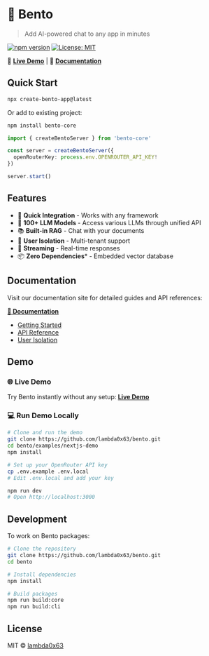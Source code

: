 # 🍱 Bento

> Add AI-powered chat to any app in minutes

[![npm version](https://img.shields.io/npm/v/bento-core.svg)](https://www.npmjs.com/package/bento-core)
[![License: MIT](https://img.shields.io/badge/License-MIT-yellow.svg)](https://opensource.org/licenses/MIT)

🚀 **[Live Demo](https://nextjs-demo-fawn-three.vercel.app)** | 📖 **[Documentation](https://docs-coral-rho.vercel.app)**

## Quick Start

```bash
npx create-bento-app@latest
```

Or add to existing project:

```bash
npm install bento-core
```

```typescript
import { createBentoServer } from 'bento-core'

const server = createBentoServer({
  openRouterKey: process.env.OPENROUTER_API_KEY!
})

server.start()
```

## Features

- 🚀 **Quick Integration** - Works with any framework
- 💬 **100+ LLM Models** - Access various LLMs through unified API
- 📚 **Built-in RAG** - Chat with your documents
- 🔐 **User Isolation** - Multi-tenant support
- 🌊 **Streaming** - Real-time responses
- 📦 **Zero Dependencies*** - Embedded vector database

## Documentation

Visit our documentation site for detailed guides and API references:

**[📖 Documentation](https://docs-coral-rho.vercel.app)**

- [Getting Started](https://docs-coral-rho.vercel.app/getting-started.html)
- [API Reference](https://docs-coral-rho.vercel.app/api-reference.html)
- [User Isolation](https://docs-coral-rho.vercel.app/user-isolation.html)

## Demo

### 🌐 Live Demo
Try Bento instantly without any setup: **[Live Demo](https://nextjs-demo-fawn-three.vercel.app)**

### 💻 Run Demo Locally

```bash
# Clone and run the demo
git clone https://github.com/lambda0x63/bento.git
cd bento/examples/nextjs-demo
npm install

# Set up your OpenRouter API key
cp .env.example .env.local
# Edit .env.local and add your key

npm run dev
# Open http://localhost:3000
```

## Development

To work on Bento packages:

```bash
# Clone the repository
git clone https://github.com/lambda0x63/bento.git
cd bento

# Install dependencies
npm install

# Build packages
npm run build:core
npm run build:cli
```

## License

MIT © [lambda0x63](https://github.com/lambda0x63)